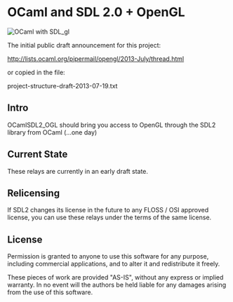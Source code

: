 # OCaml and SDL 2.0 + OpenGL

![OCaml with SDL_gl](
http://openclipart.org/image/250px/svg_to_png/117463/Teapot-silhouette-by-Rones.png)

The initial public draft announcement for this project:

http://lists.ocaml.org/pipermail/opengl/2013-July/thread.html

or copied in the file:

project-structure-draft-2013-07-19.txt

## Intro

OCamlSDL2_OGL should bring you access to OpenGL through the SDL2 library from OCaml
(...one day)

## Current State

These relays are currently in an early draft state.

## Relicensing

If SDL2 changes its license in the future to any FLOSS / OSI approved 
license, you can use these relays under the terms of the same license.

## License

Permission is granted to anyone to use this software for any purpose, 
including commercial applications, and to alter it and redistribute it 
freely.

These pieces of work are provided "AS-IS", without any express or 
implied warranty.
In no event will the authors be held liable for any damages arising from 
the use of this software.

